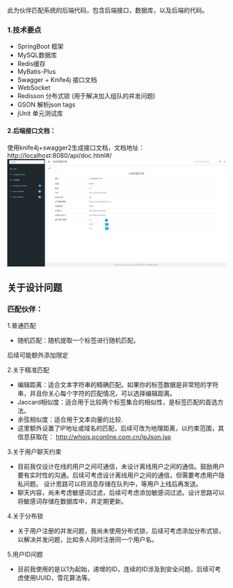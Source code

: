 此为伙伴匹配系统的后端代码，包含后端接口，数据库，以及后端的代码。
### 1.技术要点
* SpringBoot 框架
* MySQL数据库
* Redis缓存
* MyBatis-Plus
* Swagger + Knife4j 接口文档
* WebSocket
* Redisson 分布式锁 (用于解决加入组队的并发问题)
* GSON 解析json tags
* jUnit 单元测试库
#### 2.后端接口文档：
使用knife4j+swagger2生成接口文档，文档地址：http://localhost:8080/api/doc.html#/
![img.png](img.png)
## 关于设计问题
### 匹配伙伴：
1.普通匹配
* 随机匹配：随机提取一个标签进行随机匹配。

后续可能额外添加限定

2.关于精准匹配
* 编辑距离：适合文本字符串的精确匹配。如果你的标签数据是非常短的字符串，并且你关心每个字符的匹配情况，可以选择编辑距离。
* Jaccard相似度：适合用于比较两个标签集合的相似性，是标签匹配的首选方法。
* 余弦相似度：适合用于文本向量的比较.
* 这里额外设置了IP地址或域名的匹配，后续可改为地理距离，以约束范围，其信息获取在：  http://whois.pconline.com.cn/ipJson.jsp

3.关于用户聊天约束
* 目前我仅设计在线的用户之间可通信，未设计离线用户之间的通信。鼓励用户要有实时性的沟通。后续可考虑设计离线用户之间的通信，但需要考虑用户隐私问题。
设计思路可以将消息存储在队列中，等用户上线后再发送。
* 聊天内容，尚未考虑敏感词过滤，后续可考虑添加敏感词过滤。设计思路可以将敏感词存储在数据库中，并定期更新。

4.关于分布锁
* 关于用户注册的并发问题，我尚未使用分布式锁，后续可考虑添加分布式锁，以解决并发问题，比如多人同时注册同一个用户名。

5.用户ID问题
* 目前我使用的是以1为起始，递增的ID，连续的ID涉及到安全问题，后续可考虑使用UUID，雪花算法等。
